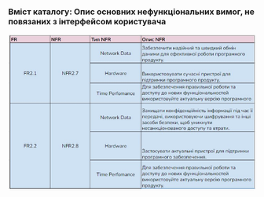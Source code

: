 ### Вміст каталогу: Опис основних нефункціональних вимог, не повязаних з інтерфейсом користувача
![](https://raw.githubusercontent.com/oleksandrblazhko/ai-212-omelchuk/laboratory_work_3/1-SoftwareRequirements/1.4-FuncNonFuncRequirements/1.4.6-OtherNFR/1.4.6-Table.jpg)
